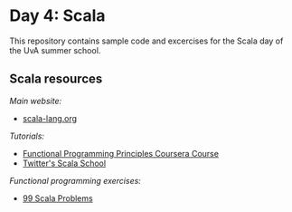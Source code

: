 Day 4: Scala
============

This repository contains sample code and excercises for the Scala day of the UvA summer school.


Scala resources
---------------

*Main website:*
* [scala-lang.org](http://www.scala-lang.org/)

*Tutorials:*
* [Functional Programming Principles Coursera Course](https://www.coursera.org/course/progfun)
* [Twitter's Scala School](http://twitter.github.io/scala_school/)

*Functional programming exercises:*
* [99 Scala Problems](http://aperiodic.net/phil/scala/s-99/)

